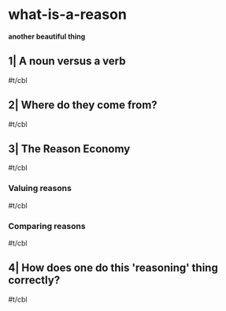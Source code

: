 # what-is-a-reason

**another beautiful thing**


## 1| A noun versus a verb

#t/cbl

## 2| Where do they come from?

#t/cbl

## 3| The Reason Economy

#t/cbl

###  Valuing reasons

  #t/cbl

### Comparing reasons

  #t/cbl

## 4| How does one do this 'reasoning' thing correctly?

#t/cbl